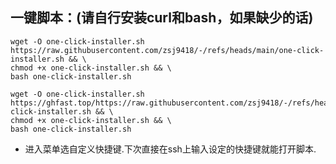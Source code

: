 ## 一键脚本：(请自行安装curl和bash，如果缺少的话)
```
wget -O one-click-installer.sh https://raw.githubusercontent.com/zsj9418/-/refs/heads/main/one-click-installer.sh && \
chmod +x one-click-installer.sh && \
bash one-click-installer.sh

```
```
wget -O one-click-installer.sh https://ghfast.top/https://raw.githubusercontent.com/zsj9418/-/refs/heads/main/one-click-installer.sh && \
chmod +x one-click-installer.sh && \
bash one-click-installer.sh
```
- 进入菜单选自定义快捷键.下次直接在ssh上输入设定的快捷键就能打开脚本.

